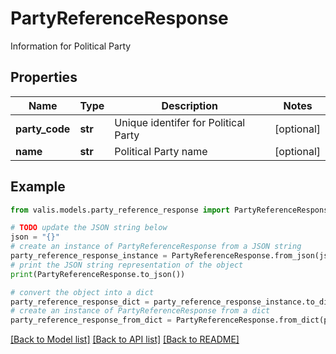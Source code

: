 # PartyReferenceResponse

Information for Political Party

## Properties

Name | Type | Description | Notes
------------ | ------------- | ------------- | -------------
**party_code** | **str** | Unique identifer for Political Party | [optional] 
**name** | **str** | Political Party name | [optional] 

## Example

```python
from valis.models.party_reference_response import PartyReferenceResponse

# TODO update the JSON string below
json = "{}"
# create an instance of PartyReferenceResponse from a JSON string
party_reference_response_instance = PartyReferenceResponse.from_json(json)
# print the JSON string representation of the object
print(PartyReferenceResponse.to_json())

# convert the object into a dict
party_reference_response_dict = party_reference_response_instance.to_dict()
# create an instance of PartyReferenceResponse from a dict
party_reference_response_from_dict = PartyReferenceResponse.from_dict(party_reference_response_dict)
```
[[Back to Model list]](../README.md#documentation-for-models) [[Back to API list]](../README.md#documentation-for-api-endpoints) [[Back to README]](../README.md)


